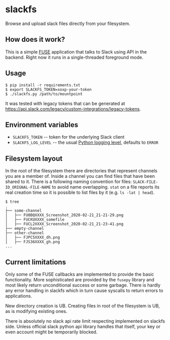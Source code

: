 # slackfs
Browse and upload slack files directly from your filesystem.

## How does it work?
This is a simple [FUSE](https://en.wikipedia.org/wiki/Filesystem_in_Userspace) application that
talks to Slack using API in the backend. Right now it runs in a single-threaded foreground mode.

## Usage
```
$ pip install -r requirements.txt
$ export SLACKFS_TOKEN=xoxp-your-token
$ ./slackfs.py /path/to/mountpoint
```
It was tested with legacy tokens that can be generated at https://api.slack.com/legacy/custom-integrations/legacy-tokens.

## Environment variables
- `SLACKFS_TOKEN` -- token for the underlying Slack client
- `SLACKFS_LOG_LEVEL`  -- the usual [Python logging level](https://docs.python.org/3/library/logging.html#levels),
  defaults to `ERROR`

## Filesystem layout
In the root of the filesystem there are directories that represent channels you are a member of.
Inside a channel you can find files that have been shared to it. There is a following naming
convention for files: `SLACK-FILE-ID_ORIGNAL-FILE-NAME` to avoid name overlapping. `stat` on a file
reports its real creation time so it is possible to list files by it (e.g. `ls -lat | head`).

```
$ tree
.
├── some-channel
│   ├── FU0BQXXXX_Screenshot_2020-02-21_21-21-29.png
│   ├── FUCKUXXXX_somefile
│   ├── FUCL2XXXX_Screenshot_2020-02-21_21-23-41.png
├── empty-channel
├── other-channel
│   ├── FJPC5XXXX_dh.png
│   ├── FJS36XXXX_gh.png
...
```

## Current limitations
Only some of the FUSE callbacks are implemented to provide the basic functionality. More sophisticated
are provided by the `fusepy` library and most likely return unconditional success or some garbage.
There is hardly any error handling in slackfs which in turn cause syscalls to return errors to applications.

New directory creation is UB. Creating files in root of the filesystem is UB, as is modifying existing ones.

There is absolutely no slack api rate limit respecting implemented on slackfs side. Unless official slack
python api library handles that itself, your key or even account might be temporarily blocked.
